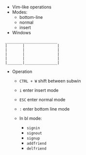 - Vim-like operations
- Modes:
  - bottom-line
  - normal
  - insert
- Windows
```
________________________
|       |               |
|       |               |
|       |               |
|       |               |
|_______|_______________|
```

- Operation
  - `CTRL + W` shift between subwin
  - `i` enter insert mode
  - `ESC` enter normal mode
  - `:` enter bottom line mode

  - In bl mode:
    - `signin`
    - `signout`
    - `signup`
    - `addfriend`
    - `delfriend`